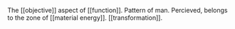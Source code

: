 The [[objective]] aspect of [[function]]. Pattern of man. Percieved, belongs to the zone of [[material energy]]. [[transformation]].
